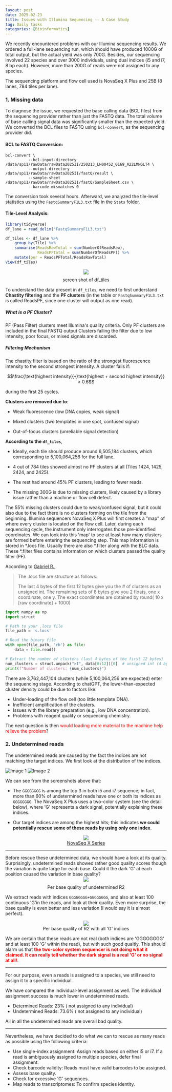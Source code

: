 ```yaml
---
layout: post
date: 2025-02-23
title: Issues with Illumina Sequencing -- A Case Study
tag: Daily tasks
categories: [Bioinformatics]
---
```

We recently encountered problems with our Illumina sequencing results. We ordered a full-lane sequencing run, which should have produced 1000G of total output, but the actual yield was only 700G. Besides, our sequencing involved 22 species and over 3000 individuals, using dual indices (i5 and i7, 8 bp each). However, more than 200G of reads were not assigned to any species.
<!--more-->

The sequencing platform and flow cell used is NovaSeq X Plus and 25B (8 lanes, 784 tiles per lane).
### 1. Missing data
To diagnose the issue, we requested the base calling data (BCL files) from the sequencing provider rather than just the FASTQ data. The total volume of base calling signal data was significantly smaller than the expected yield. We converted the BCL files to FASTQ using `bcl-convert`, as the sequencing provider did. 

#### BCL to FASTQ Conversion:
```shell
bcl-convert \
          --bcl-input-directory /data/sp11/rawData/rawData2025II/250213_LH00452_0169_A22LMNGLT4 \
          --output-directory /data/sp11/rawData/rawData2025II/fastQ/result \
          --sample-sheet /data/sp11/rawData/rawData2025II/fastQ/SampleSheet.csv \
          --barcode-mismatches 0
```
The conversion took several hours. Afterward, we analyzed the tile-level statistics using the `FastqSummaryF1L3.txt` file in the `Stats` folder.

#### Tile-Level Analysis:
```R
library(tidyverse)
df_lane = read_delim("FastqSummaryF1L3.txt")

df_tiles <- df_lane %>% 
    group_by(Tile) %>% 
    summarise(ReadsRawTotal = sum(NumberOfReadsRaw),
              ReadsPFTotal = sum(NumberOfReadsPF)) %>% 
    mutate(per = ReadsPFTotal/ReadsRawTotal)
View(df_tiles)
```
<figure style="display: flex; flex-direction: column; align-items: center; max-width: 100%; margin: 0 auto;">
<img src="/assets/img/illumina_issue_R.png" style="display: flex; flex-direction: column; align-items: center; max-width: 100%; margin: 0 auto;">
<figcaption style="text-align: center; margin-top: 8px;">screen shot of df_tiles</figcaption>
</figure>
<p></p>

To understand the data present in `df_tiles`, we need to first understand **Chastity filtering** and the **PF clusters** (in the table or `FastqSummaryF1L3.txt` is called ReadsPF, since one cluster will output as one read). 

##### What is a PF Cluster?

PF (Pass Filter) clusters meet Illumina's quality criteria. Only PF clusters are included in the final FASTQ output Clusters failing the filter due to low intensity, poor focus, or mixed signals are discarded.

##### Filtering Mechanism

The chastity filter is based on the ratio of the strongest fluorescence intensity to the second strongest intensity. A cluster fails if:

$$\frac{\text{highest intensity}}{\text{highest + second highest intensity}} < 0.6$$

during the first 25 cycles.

**Clusters are removed due to**:

- Weak fluorescence (low DNA copies, weak signal)

- Mixed clusters (two templates in one spot, confused signal)

- Out-of-focus clusters (unreliable signal detection)

**According to the `df_tiles`**, 

- Ideally, each tile should produce around 6,505,184 clusters, which corresponding to 5,100,064,256 for the full lane.

- 4 out of 784 tiles showed almost no PF clusters at all (Tiles 1424, 1425, 2424, and 2425).

- The rest had around 45% PF clusters, leading to fewer reads.

- The missing 300G is due to missing clusters, likely caused by a library issue rather than a machine or flow cell defect.

The 55% missing clusters could due to weak/confused signal, but it could also due to the fact there is no clusters forming on the tile from the beginning. Illumina sequencers NovaSeq X Plus will first creates a "map" of where every cluster is located on the flow cell. Later, during each sequencing cycle, the instrument only interrogates those pre-identified coordinates. We can look into this 'map' to see at least how many clusters are formed before entering the sequencing step. This map information is stored in *.locs file. Usually there are also *.filter along with the BLC data. These *.filter files contains information on which clusters passed the quality filter (PF).


According to [Gabriel R.](https://www.biostars.org/p/51681/#51780), 
> The .locs file are structure as follows:
>
> The last 4 bytes of the first 12 bytes give you the # of clusters as an unsigned int. The remaining sets of 8 bytes give you 2 floats, one x coordinate, one y. The exact coordinates are obtained by round( 10 x [raw coordinate] + 1000)


```python
import numpy as np
import struct

# Path to your .locs file
file_path = 's.locs'  

# Read the binary file
with open(file_path, 'rb') as file:
    data = file.read()

# Extract the number of clusters (last 4 bytes of the first 12 bytes)
num_clusters = struct.unpack(">I", data[8:12])[0]  # unsigned int (4 bytes)
print(f"Number of clusters: {num_clusters}")
```
There are 3,762,447,104 clusters (while 5,100,064,256 are expected) enter the sequencing stage. According to chatGPT, the lower-than-expected cluster density could be due to factors like:
- Under-loading of the flow cell (too little template DNA).
- Inefficient amplification of the clusters.
- Issues with the library preparation (e.g., low DNA concentration).
- Problems with reagent quality or sequencing chemistry.

The next question is then <span style="color: red;">would loading more material to the machine help relieve the problem</span>?

### 2. Undetermined reads
The undetermined reads are caused by the fact the indices are not matching the target indices. We first look at the distribution of the indices.
<div class="image-row">
  <img src="/assets/img/illumina_issue_i5_dis.png " alt="Image 1" class="image">
  <img src="/assets/img/illumina_issue_i7_dis.png" alt="Image 2" class="image">
</div>
<p></p>

We can see from the screenshots above that:
- The `GGGGGGGG` is among the top 3 in both i5 and i7 sequence; in fact, more than 60% of undetermined reads have one or both its indices as `GGGGGGGG`. The NovaSeq X Plus uses a two-color system (see the detail below), where 'G' represents a dark signal, potentially explaining these indices.

- Our target indices are among the highest hits; this indicates **we could potentially rescue some of these reads by using only one index**.

<figure style="display: flex; flex-direction: column; align-items: center; margin: 0 auto;">
<img src="/assets/img/illumina_issue_sequencer.png" style="display: flex; flex-direction: column; align-items: center; max-width: 100%; margin: 0 auto;">
<figcaption style="text-align: center; margin-top: 0px;">
  <a href="https://knowledge.illumina.com/instrumentation/novaseq-x-x-plus/instrumentation-novaseq-x-x-plus-reference_material-list/000007970">NovaSeq X Series</a>
</figcaption>
</figure>

<p></p>
<hr>
Before rescue these undetermined data, we should have a look at its quality. Surprisingly, undetermined reads showed rather good quality scores though the variation is quite large for each base. Could it the dark 'G' at each position caused the variation in base quality?
<figure style="display: flex; flex-direction: column; align-items: center; margin: 0 auto;">
<img src="/assets/img/illumina_issue_undeterminedR2_per_base_quality.png" style="display: flex; flex-direction: column; align-items: center; max-width: 100%; margin: 0 auto;">
<figcaption style="text-align: center; margin-top: 8px;">Per base quality of undetermined R2 </figcaption>
</figure>
<p></p>

We extract reads with indices `GGGGGGGG+GGGGGGGG`, and also at least 100 continuous 'G'in the reads, and look at their quality. Even more surprise, the base quality is even better and less variation (I would say it is almost perfect). 
<figure style="display: flex; flex-direction: column; align-items: center; margin: 0 auto;">
<img src="/assets/img/illumina_issue_100G_per_base_quality.png" style="display: flex; flex-direction: column; align-items: center; max-width: 100%; margin: 0 auto;">
<figcaption style="text-align: center; margin-top: 0px;">Per base quality of R2 with all 'G' indices </figcaption>
</figure>

We are certain that these reads are not real (both indices are 'GGGGGGGG' and at least 100 'G' within the read), but with such good qualtiy. This should alarm us that <span style="color: red;">**the two-color system sequencer is not doing what it claimed. It can really tell whether the dark signal is a real 'G' or no signal at all!**</span>.

<hr>
For our purpose, even a reads is assigned to a species, we still need to assign it to a specific individual.

We have compared the individual-level assignment as well. The individual assignment success is much lower in undetermined reads.

- Determined Reads: 23% ( not assigned to any individual)
- Undetermined Reads: 73.6% ( not assigned to any individual)


All in all the undetermined reads are overall bad quality.
<hr>
Nevertheless, we have decided to do what we can to rescue as many reads as possible using the following criteria:

- Use single-index assignment: Assign reads based on either i5 or i7. If a read is ambiguously assigned to multiple species, defer final assignment.
- Check barcode validity: Reads must have valid barcodes to be assigned.
- Assess base quality.
- Check for excessive 'G' sequences.
- Map reads to transcriptomes: To confirm species identity.






